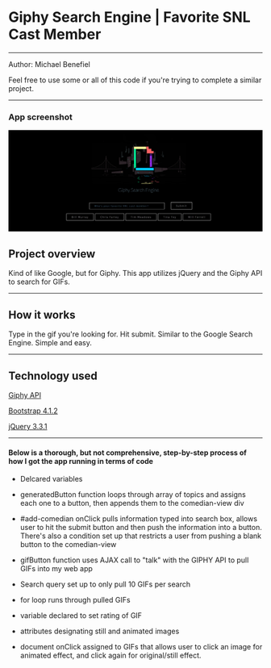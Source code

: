 <h1> Giphy Search Engine | Favorite SNL Cast Member </h1>
<hr></hr>

Author: Michael Benefiel

Feel free to use some or all of this code if you're trying to complete a similar project.
<hr></hr>

<h3> App screenshot </h3>

![alt text](https://raw.githubusercontent.com/mjbenefiel/GifTastic/master/assets/images/readme.jpg "Giphy Search Engine")

<h2> Project overview</h2>
Kind of like Google, but for Giphy. This app utilizes jQuery and the Giphy API to search for GIFs.
<hr></hr>

<h2> How it works </h2>
Type in the gif you're looking for. Hit submit. Similar to the Google Search Engine. Simple and easy.
<hr></hr>

<h2>Technology used</h2>

[Giphy API](https://developers.giphy.com/)

[Bootstrap 4.1.2 ](http://getbootstrap.com/)

[jQuery 3.3.1](https://jquery.com/)

<hr></hr>

<h4>Below is a thorough, but not comprehensive, step-by-step process of how I got the app running in terms of code</h4>

- Delcared variables

- generatedButton function loops through array of topics and assigns each one to a button, then appends them to the comedian-view div

- #add-comedian onClick pulls information typed into search box, allows user to hit the submit button and then push the information into a button. There's also a condition set up that restricts a user from pushing a blank button to the comedian-view

- gifButton function uses AJAX call to "talk" with the GIPHY API to pull GIFs into my web app

- Search query set up to only pull 10 GIFs per search

- for loop runs through pulled GIFs

- variable declared to set rating of GIF

- attributes designating still and animated images

- document onClick assigned to GIFs that allows user to click an image for animated effect, and click again for original/still effect.
